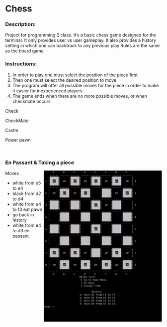 # Chess


### Description:
  Project for programming 2 class.
  It’s a basic chess game designed for the terminal.
  It only provides user vs user gameplay.
  It also provides a history setting in which one can backtrack to any previous play
  Rules are the same as the board game
  
  
 ### Instructions:
  1. In order to play one must select the position of the piece first
  2. Then one must select the desired position to move
  3. The program will offer all possible moves for the piece in order to make it easier for inexperienced players 
  4. The game ends when there are no more possible moves, or when checkmate occurs
  
  Check
 
 CheckMate
 
 Castle
 
 Power pawn
 
 <br/>

### En Passant & Taking a piece

  <img src="https://github.com/Jcvarela/Chess/blob/master/images/finish.gif" align="right" width="380"/>
  
  Moves
  - white from e5 to e4
  - black from d2 to d4
  - white from e4 to f3 eat pawn
  - go back in history
  - white from e4 to d3 en passant
  
  

